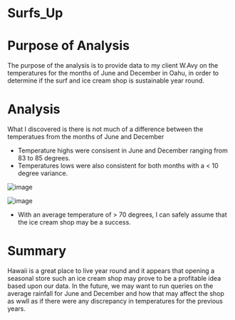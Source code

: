 # Surfs_Up

# Purpose of Analysis
The purpose of the analysis is to provide data to my client W.Avy on the temperatures for the months of June and December in Oahu,
in order to determine if the surf and ice cream shop is sustainable year round.

# Analysis
What I discovered is there is not much of a difference between the temperatues from the months of June and December
- Temperature highs were consisent in June and December ranging from 83 to 85 degrees.
- Temperatures lows were also consistent for both months with a < 10 degree variance.  

![image](https://user-images.githubusercontent.com/30275459/143725727-861268e9-69a9-4737-a0af-24a25d7848de.png)

![image](https://user-images.githubusercontent.com/30275459/143725772-3df07645-440a-4cd3-af49-55fd71c6969e.png)

- With an average temperature of > 70 degrees, I can safely assume that the ice cream shop may be a success.   

# Summary
Hawaii is a great place to live year round and it appears that opening a seasonal store such an ice cream shop may prove to be a profitable idea
based upon our data.
In the future, we may want to run queries on the average rainfall for June and December and how that may affect the shop as wwll as if there were
any discrepancy in temperatures for the previous years.  
